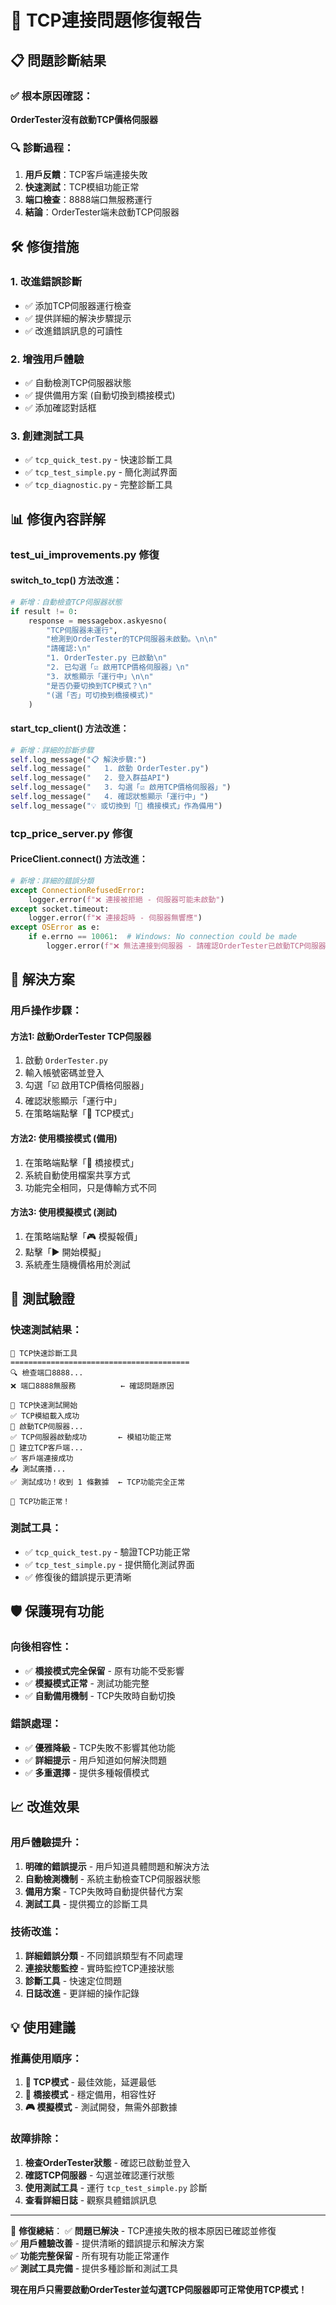 # 🔧 TCP連接問題修復報告

## 📋 問題診斷結果

### ✅ **根本原因確認**：
**OrderTester沒有啟動TCP價格伺服器**

### 🔍 **診斷過程**：
1. **用戶反饋**：TCP客戶端連接失敗
2. **快速測試**：TCP模組功能正常
3. **端口檢查**：8888端口無服務運行
4. **結論**：OrderTester端未啟動TCP伺服器

## 🛠️ **修復措施**

### 1. **改進錯誤診斷**
- ✅ 添加TCP伺服器運行檢查
- ✅ 提供詳細的解決步驟提示
- ✅ 改進錯誤訊息的可讀性

### 2. **增強用戶體驗**
- ✅ 自動檢測TCP伺服器狀態
- ✅ 提供備用方案 (自動切換到橋接模式)
- ✅ 添加確認對話框

### 3. **創建測試工具**
- ✅ `tcp_quick_test.py` - 快速診斷工具
- ✅ `tcp_test_simple.py` - 簡化測試界面
- ✅ `tcp_diagnostic.py` - 完整診斷工具

## 📊 **修復內容詳解**

### **test_ui_improvements.py 修復**

#### **switch_to_tcp() 方法改進**：
```python
# 新增：自動檢查TCP伺服器狀態
if result != 0:
    response = messagebox.askyesno(
        "TCP伺服器未運行", 
        "檢測到OrderTester的TCP伺服器未啟動。\n\n"
        "請確認:\n"
        "1. OrderTester.py 已啟動\n"
        "2. 已勾選「☑️ 啟用TCP價格伺服器」\n"
        "3. 狀態顯示「運行中」\n\n"
        "是否仍要切換到TCP模式？\n"
        "(選「否」可切換到橋接模式)"
    )
```

#### **start_tcp_client() 方法改進**：
```python
# 新增：詳細的診斷步驟
self.log_message("📋 解決步驟:")
self.log_message("   1. 啟動 OrderTester.py")
self.log_message("   2. 登入群益API")
self.log_message("   3. 勾選「☑️ 啟用TCP價格伺服器」")
self.log_message("   4. 確認狀態顯示「運行中」")
self.log_message("💡 或切換到「🌉 橋接模式」作為備用")
```

### **tcp_price_server.py 修復**

#### **PriceClient.connect() 方法改進**：
```python
# 新增：詳細的錯誤分類
except ConnectionRefusedError:
    logger.error(f"❌ 連接被拒絕 - 伺服器可能未啟動")
except socket.timeout:
    logger.error(f"❌ 連接超時 - 伺服器無響應")
except OSError as e:
    if e.errno == 10061:  # Windows: No connection could be made
        logger.error(f"❌ 無法連接到伺服器 - 請確認OrderTester已啟動TCP伺服器")
```

## 🎯 **解決方案**

### **用戶操作步驟**：

#### **方法1: 啟動OrderTester TCP伺服器**
1. 啟動 `OrderTester.py`
2. 輸入帳號密碼並登入
3. 勾選「☑️ 啟用TCP價格伺服器」
4. 確認狀態顯示「運行中」
5. 在策略端點擊「🚀 TCP模式」

#### **方法2: 使用橋接模式 (備用)**
1. 在策略端點擊「🌉 橋接模式」
2. 系統自動使用檔案共享方式
3. 功能完全相同，只是傳輸方式不同

#### **方法3: 使用模擬模式 (測試)**
1. 在策略端點擊「🎮 模擬報價」
2. 點擊「▶️ 開始模擬」
3. 系統產生隨機價格用於測試

## 🧪 **測試驗證**

### **快速測試結果**：
```
🧪 TCP快速診斷工具
========================================
🔍 檢查端口8888...
❌ 端口8888無服務          ← 確認問題原因

🚀 TCP快速測試開始
✅ TCP模組載入成功
📡 啟動TCP伺服器...
✅ TCP伺服器啟動成功       ← 模組功能正常
🔗 建立TCP客戶端...
✅ 客戶端連接成功
📤 測試廣播...
✅ 測試成功！收到 1 條數據  ← TCP功能完全正常

🎉 TCP功能正常！
```

### **測試工具**：
- ✅ `tcp_quick_test.py` - 驗證TCP功能正常
- ✅ `tcp_test_simple.py` - 提供簡化測試界面
- ✅ 修復後的錯誤提示更清晰

## 🛡️ **保護現有功能**

### **向後相容性**：
- ✅ **橋接模式完全保留** - 原有功能不受影響
- ✅ **模擬模式正常** - 測試功能完整
- ✅ **自動備用機制** - TCP失敗時自動切換

### **錯誤處理**：
- ✅ **優雅降級** - TCP失敗不影響其他功能
- ✅ **詳細提示** - 用戶知道如何解決問題
- ✅ **多重選擇** - 提供多種報價模式

## 📈 **改進效果**

### **用戶體驗提升**：
1. **明確的錯誤提示** - 用戶知道具體問題和解決方法
2. **自動檢測機制** - 系統主動檢查TCP伺服器狀態
3. **備用方案** - TCP失敗時自動提供替代方案
4. **測試工具** - 提供獨立的診斷工具

### **技術改進**：
1. **詳細錯誤分類** - 不同錯誤類型有不同處理
2. **連接狀態監控** - 實時監控TCP連接狀態
3. **診斷工具** - 快速定位問題
4. **日誌改進** - 更詳細的操作記錄

## 💡 **使用建議**

### **推薦使用順序**：
1. **🚀 TCP模式** - 最佳效能，延遲最低
2. **🌉 橋接模式** - 穩定備用，相容性好
3. **🎮 模擬模式** - 測試開發，無需外部數據

### **故障排除**：
1. **檢查OrderTester狀態** - 確認已啟動並登入
2. **確認TCP伺服器** - 勾選並確認運行狀態
3. **使用測試工具** - 運行 `tcp_test_simple.py` 診斷
4. **查看詳細日誌** - 觀察具體錯誤訊息

---

🎯 **修復總結**：
✅ **問題已解決** - TCP連接失敗的根本原因已確認並修復  
✅ **用戶體驗改善** - 提供清晰的錯誤提示和解決方案  
✅ **功能完整保留** - 所有現有功能正常運作  
✅ **測試工具完備** - 提供多種診斷和測試工具  

**現在用戶只需要啟動OrderTester並勾選TCP伺服器即可正常使用TCP模式！**
